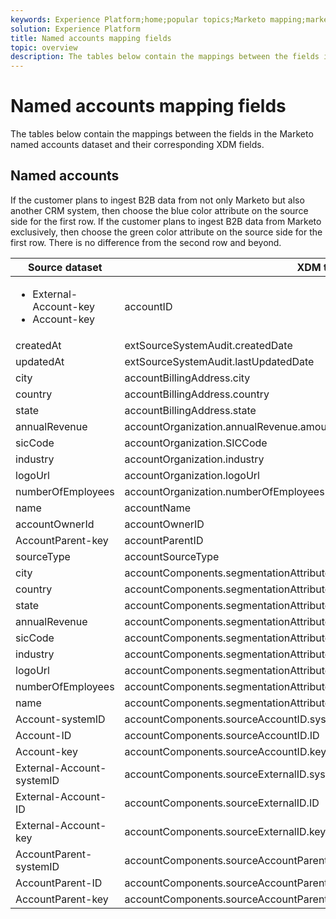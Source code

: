 ```yaml
---
keywords: Experience Platform;home;popular topics;Marketo mapping;marketo mapping;Named accounts mapping;named accounts mapping;named accounts
solution: Experience Platform
title: Named accounts mapping fields
topic: overview
description: The tables below contain the mappings between the fields in the Marketo named accounts dataset and their corresponding XDM fields.
---
```


# Named accounts mapping fields

The tables below contain the mappings between the fields in the Marketo named accounts dataset and their corresponding XDM fields.

## Named accounts

If the customer plans to ingest B2B data from not only Marketo but also another CRM system, then choose the blue color attribute on the source side for the first row. If the customer plans to ingest B2B data from Marketo exclusively, then choose the green color attribute on the source side for the first row. There is no difference from the second row and beyond.

| Source dataset | XDM target field |
| -------------- | ---------------- |
| <ul><li>External-Account-key</li><li>Account-key</li></ul> | accountID |
| createdAt | extSourceSystemAudit.createdDate |
| updatedAt | extSourceSystemAudit.lastUpdatedDate |
| city | accountBillingAddress.city |
| country | accountBillingAddress.country |
| state | accountBillingAddress.state |
| annualRevenue | accountOrganization.annualRevenue.amount |
| sicCode | accountOrganization.SICCode |
| industry | accountOrganization.industry |
| logoUrl | accountOrganization.logoUrl |
| numberOfEmployees | accountOrganization.numberOfEmployees |
| name | accountName |
| accountOwnerId | accountOwnerID |
| AccountParent-key | accountParentID |
| sourceType | accountSourceType |
| city | accountComponents.segmentationAttributes.accountBillingAddress.city |
| country | accountComponents.segmentationAttributes.accountBillingAddress.country |
| state | accountComponents.segmentationAttributes.accountBillingAddress.state |
| annualRevenue | accountComponents.segmentationAttributes.accountOrganization.annualRevenue.amount |
| sicCode | accountComponents.segmentationAttributes.accountOrganization.SICCode |
| industry | accountComponents.segmentationAttributes.accountOrganization.industry |
| logoUrl | accountComponents.segmentationAttributes.accountOrganization.logoUrl |
| numberOfEmployees | accountComponents.segmentationAttributes.accountOrganization.numberOfEmployees |
| name | accountComponents.segmentationAttributes.accountName |
| Account-systemID | accountComponents.sourceAccountID.systemID |
| Account-ID | accountComponents.sourceAccountID.ID |
| Account-key | accountComponents.sourceAccountID.key |
| External-Account-systemID | accountComponents.sourceExternalID.systemID |
| External-Account-ID | accountComponents.sourceExternalID.ID |
| External-Account-key | accountComponents.sourceExternalID.key |
| AccountParent-systemID | accountComponents.sourceAccountParentID.systemID |
| AccountParent-ID | accountComponents.sourceAccountParentID.ID |
| AccountParent-key | accountComponents.sourceAccountParentID.key |